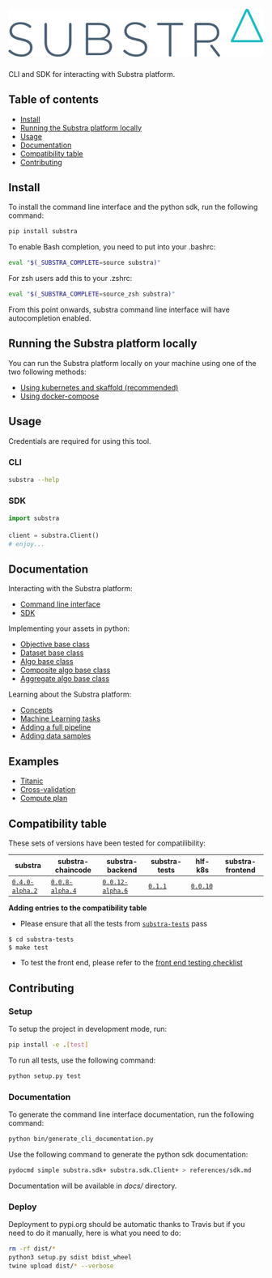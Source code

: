 # ![Substra](./substra-logo.svg)

CLI and SDK for interacting with Substra platform.

## Table of contents

- [Install](#install)
- [Running the Substra platform locally](#running-the-substra-platform-locally)
- [Usage](#usage)
- [Documentation](#documentation)
- [Compatibility table](#compatibility-table)
- [Contributing](#contributing)

## Install

To install the command line interface and the python sdk, run the following command:

```sh
pip install substra
```

To enable Bash completion, you need to put into your .bashrc:

```sh
eval "$(_SUBSTRA_COMPLETE=source substra)"
```

For zsh users add this to your .zshrc:

```sh
eval "$(_SUBSTRA_COMPLETE=source_zsh substra)"
```

From this point onwards, substra command line interface will have autocompletion enabled.

## Running the Substra platform locally

You can run the Substra platform locally on your machine using one of the two following methods:

* [Using kubernetes and skaffold (recommended)](./docs/local_install_skaffold.md)
* [Using docker-compose](./docs/local_install_docker_compose.md)

## Usage

Credentials are required for using this tool.

### CLI

```sh
substra --help
```

### SDK

```python
import substra

client = substra.Client()
# enjoy...
```

## Documentation

Interacting with the Substra platform:

- [Command line interface](./references/cli.md)
- [SDK](./references/sdk.md)

Implementing your assets in python:

- [Objective base class](https://github.com/SubstraFoundation/substra-tools/blob/master/docs/api.md#metrics)
- [Dataset base class](https://github.com/SubstraFoundation/substra-tools/blob/master/docs/api.md#opener)
- [Algo base class](https://github.com/SubstraFoundation/substra-tools/blob/master/docs/api.md#algo)
- [Composite algo base class](https://github.com/SubstraFoundation/substra-tools/blob/master/docs/api.md#compositealgo)
- [Aggregate algo base class](https://github.com/SubstraFoundation/substra-tools/blob/master/docs/api.md#aggregatealgo)

Learning about the Substra platform:

- [Concepts](./docs/concepts.md)
- [Machine Learning tasks](./docs/ml_tasks.md)
- [Adding a full pipeline](./docs/full_pipeline_workflow.md)
- [Adding data samples](./docs/add_data_samples.md)

## Examples

- [Titanic](./examples/titanic/README.md)
- [Cross-validation](./examples/cross_val/README.md)
- [Compute plan](./examples/compute_plan/README.md)

## Compatibility table

These sets of versions have been tested for compatilibility:

| substra  | substra-chaincode  | substra-backend  | substra-tests  | hlf-k8s | substra-frontend |
|---|---|---|---|---|---|
| [`0.4.0-alpha.2`](https://github.com/SubstraFoundation/substra/releases/tag/0.4.0-alpha.2) | [`0.0.8-alpha.4`](https://github.com/SubstraFoundation/substra-chaincode/releases/tag/0.0.8-alpha.4) | [`0.0.12-alpha.6`](https://github.com/SubstraFoundation/substra-backend/releases/tag/0.0.12-alpha.6) | [`0.1.1`](https://github.com/SubstraFoundation/substra-tests/releases/tag/0.1.1) | [`0.0.10`](https://github.com/SubstraFoundation/hlf-k8s/releases/tag/0.0.10) | |

**Adding entries to the compatibility table**

- Please ensure that all the tests from [`substra-tests`](https://github.com/SubstraFoundation/substra-tests/) pass

```
$ cd substra-tests
$ make test
```

- To test the front end, please refer to the [front end testing checklist](https://github.com/SubstraFoundation/substra-frontend/docs/some_checklist_TODO_WRITE_THE_CHECKLIST)

## Contributing

### Setup

To setup the project in development mode, run:

```sh
pip install -e .[test]
```

To run all tests, use the following command:

```sh
python setup.py test
```

### Documentation

To generate the command line interface documentation, run the following command:

```sh
python bin/generate_cli_documentation.py
```

Use the following command to generate the python sdk documentation:

```sh
pydocmd simple substra.sdk+ substra.sdk.Client+ > references/sdk.md
```

Documentation will be available in *docs/* directory.


### Deploy

Deployment to pypi.org should be automatic thanks to Travis but if you need to do it manually, here is what you need to do:

```sh
rm -rf dist/*
python3 setup.py sdist bdist_wheel
twine upload dist/* --verbose
```
